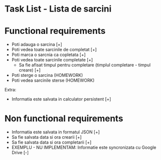 # Task List - Lista de sarcini

# Functional requirements

* Poti adauga o sarcina [+]
* Poti vedea toate sarcinile de completat [+]
* Poti marca o sarcnia ca copletata [+]
* Poti vedea toate sarcinile completate [+]
    * Sa fie afisat timpul pentru completare (timplul completare - timpul creare) [+]
* Poti sterge o sarcina (HOMEWORK)
* Poti vedea sarcinile sterse (HOMEWORK)

Extra:

* Informatia este salvata in calculator persistent [+]

# Non functional requirements

* Informatia este salvata in formatul JSON [+]
* Sa fie salvata data si ora crearii [+]
* Sa fie salvata data si ora completarii [+]
* EXEMPLU - NU IMPLEMENTAM: Informatie este syncronizata cu Google Drive [-] 
